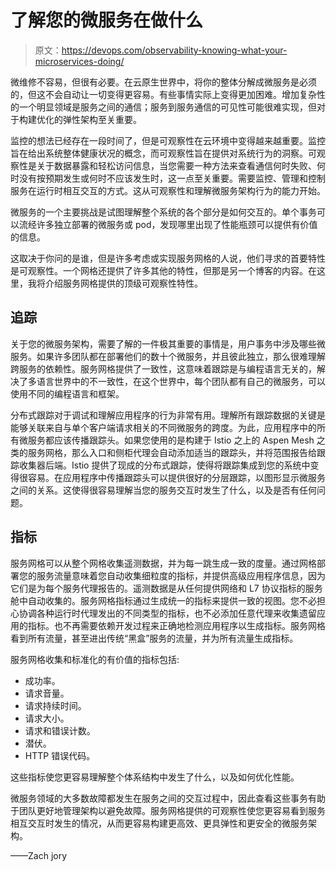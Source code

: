 # 了解您的微服务在做什么

> 原文：<https://devops.com/observability-knowing-what-your-microservices-doing/>

微维修不容易，但很有必要。在云原生世界中，将你的整体分解成微服务是必须的，但这不会自动让一切变得更容易。有些事情实际上变得更加困难。增加复杂性的一个明显领域是服务之间的通信；服务到服务通信的可见性可能很难实现，但对于构建优化的弹性架构至关重要。

监控的想法已经存在一段时间了，但是可观察性在云环境中变得越来越重要。监控旨在给出系统整体健康状况的概念，而可观察性旨在提供对系统行为的洞察。可观察性是关于数据暴露和轻松访问信息，当您需要一种方法来查看通信何时失败、何时没有按预期发生或何时不应该发生时，这一点至关重要。需要监控、管理和控制服务在运行时相互交互的方式。这从可观察性和理解微服务架构行为的能力开始。

微服务的一个主要挑战是试图理解整个系统的各个部分是如何交互的。单个事务可以流经许多独立部署的微服务或 pod，发现哪里出现了性能瓶颈可以提供有价值的信息。

这取决于你问的是谁，但是许多考虑或实现服务网格的人说，他们寻求的首要特性是可观察性。一个网格还提供了许多其他的特性，但那是另一个博客的内容。在这里，我将介绍服务网格提供的顶级可观察性特性。

## **追踪**

关于您的微服务架构，需要了解的一件极其重要的事情是，用户事务中涉及哪些微服务。如果许多团队都在部署他们的数十个微服务，并且彼此独立，那么很难理解跨服务的依赖性。服务网格提供了一致性，这意味着跟踪是与编程语言无关的，解决了多语言世界中的不一致性，在这个世界中，每个团队都有自己的微服务，可以使用不同的编程语言和框架。

分布式跟踪对于调试和理解应用程序的行为非常有用。理解所有跟踪数据的关键是能够关联来自与单个客户端请求相关的不同微服务的跨度。为此，应用程序中的所有微服务都应该传播跟踪头。如果您使用的是构建于 Istio 之上的 Aspen Mesh 之类的服务网格，那么入口和侧柜代理会自动添加适当的跟踪头，并将范围报告给跟踪收集器后端。Istio 提供了现成的分布式跟踪，使得将跟踪集成到您的系统中变得很容易。在应用程序中传播跟踪头可以提供很好的分层跟踪，以图形显示微服务之间的关系。这使得很容易理解当您的服务交互时发生了什么，以及是否有任何问题。

## **指标**

服务网格可以从整个网格收集遥测数据，并为每一跳生成一致的度量。通过网格部署您的服务流量意味着您自动收集细粒度的指标，并提供高级应用程序信息，因为它们是为每个服务代理报告的。遥测数据是从任何提供网络和 L7 协议指标的服务舱中自动收集的。服务网格指标通过生成统一的指标来提供一致的视图。您不必担心协调各种运行时代理发出的不同类型的指标，也不必添加任意代理来收集遗留应用的指标。也不再需要依赖开发过程来正确地检测应用程序以生成指标。服务网格看到所有流量，甚至进出传统“黑盒”服务的流量，并为所有流量生成指标。

服务网格收集和标准化的有价值的指标包括:

*   成功率。
*   请求音量。
*   请求持续时间。
*   请求大小。
*   请求和错误计数。
*   潜伏。
*   HTTP 错误代码。

这些指标使您更容易理解整个体系结构中发生了什么，以及如何优化性能。

微服务领域的大多数故障都发生在服务之间的交互过程中，因此查看这些事务有助于团队更好地管理架构以避免故障。服务网格提供的可观察性使您更容易看到服务相互交互时发生的情况，从而更容易构建更高效、更具弹性和更安全的微服务架构。

——Zach jory